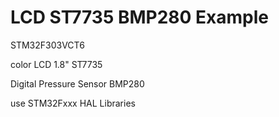 LCD ST7735 BMP280 Example
===================
STM32F303VCT6

color LCD 1.8" ST7735

Digital Pressure Sensor BMP280

use STM32Fxxx HAL Libraries
